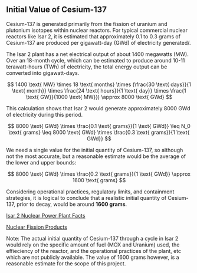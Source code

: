## Initial Value of Cesium-137

Cesium-137 is generated primarily from the fission of uranium and plutonium isotopes within nuclear reactors. For typical commercial nuclear reactors like Isar 2, it is estimated that approximately 0.1 to 0.3 grams of Cesium-137 are produced per gigawatt-day (GWd) of electricity generated/.

The Isar 2 plant has a net electrical output of about 1400 megawatts (MW). Over an 18-month cycle, which can be estimated to produce around 10-11 terawatt-hours (TWh) of electricity, the total energy output can be converted into gigawatt-days. 

$$ 
1400 \text{ MW} \times 18 \text{ months} \times (\frac{30 \text{ days}}{1 \text{ month}} \times \frac{24 \text{ hours}}{1 \text{ day}} \times \frac{1 \text{ GW}}{1000 \text{ MW}}) \approx 8000 \text{ GWd}
$$

This calculation shows that Isar 2 would generate approximately 8000 GWd of electricity during this period. 

$$
8000 \text{ GWd} \times \frac{0.1 \text{ grams}}{1 \text{ GWd}} \leq N_0 \text{ grams} \leq 8000 \text{ GWd} \times \frac{0.3 \text{ grams}}{1 \text{ GWd}}
$$

We need a single value for the initial quantity of Cesium-137, so although not the most accurate, but a reasonable estimate would be the average of the lower and upper bounds:

$$
8000 \text{ GWd} \times \frac{0.2 \text{ grams}}{1 \text{ GWd}} \approx 1600 \text{ grams}
$$

Considering operational practices, regulatory limits, and containment strategies, it is logical to conclude that a realistic initial quantity of Cesium-137, prior to decay, would be around **1600 grams**.

[Isar 2 Nuclear Power Plant Facts](https://www.nuklearesicherheit.de/kerntechnische-anlagen/deutschlandkarte/-kkw-in-deutschland/isar-2/)

[Nuclear Fission Products](https://world-nuclear.org/information-library/nuclear-fuel-cycle/introduction/nuclear-fuel-cycle-overview)

Note: The actual initial quantity of Cesium-137 through a cycle in Isar 2 would rely on the specific amount of fuel (MOX and Uranium) used, the effieciency of the reactor, and the operational practices of the plant, etc which are not publicly available. The value of 1600 grams however, is a reasonable estimate for the scope of this project.